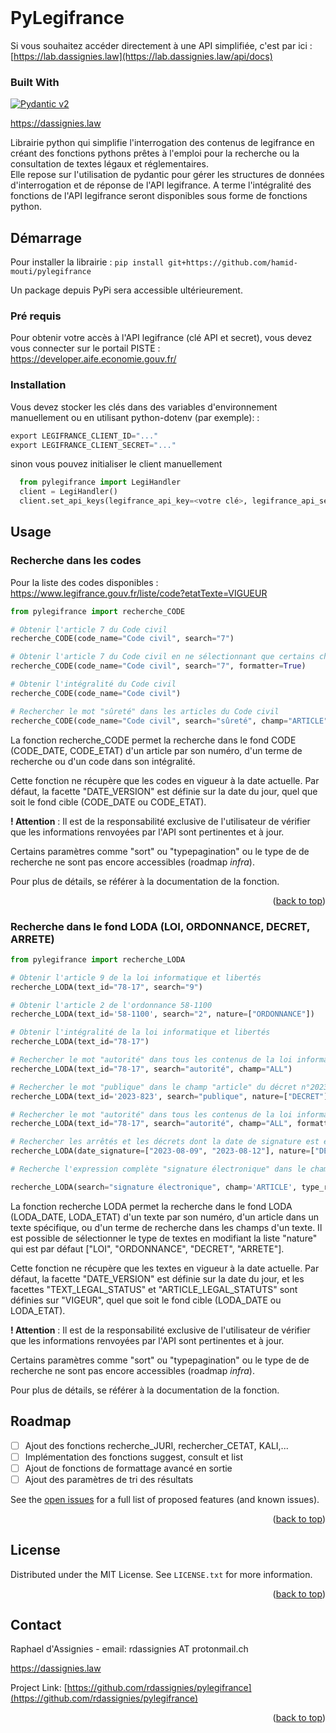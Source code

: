 <!-- PROJECT SHIELDS -->
<!--
*** I'm using markdown "reference style" links for readability.
*** Reference links are enclosed in brackets [ ] instead of parentheses ( ).
*** See the bottom of this document for the declaration of the reference variables
*** for contributors-url, forks-url, etc. This is an optional, concise syntax you may use.
*** https://www.markdownguide.org/basic-syntax/#reference-style-links

[![Contributors][contributors-shield]][contributors-url]
[![Forks][forks-shield]][forks-url]
[![Stargazers][stars-shield]][stars-url]
[![Issues][issues-shield]][issues-url]
[![MIT License][license-shield]][license-url]
[![LinkedIn][linkedin-shield]][linkedin-url]
-->

<br />
  <!--<div align="center">
 <a href="https://github.com/hamid-mouti/pylegifrance">
    <img src="images/logo.png" alt="Logo" width="80" height="80">
  </a> -->

<!-- <h3 align="center">pylegifrance</h3>

  <p align="center">
    project_description
    <br />
    <a href="https://github.com/hamid-mouti/pylegifrance/docs"><strong>Documentation  »</strong></a>
    <br />
    <br />
    <a href="https://github.com/hamid-mouti/pylegifrance">View Demo</a>
    ·
    <a href="https://github.com/hamid-mouti/pylegifrance/issues">Report Bug</a>
    ·
    <a href="https://github.com/hamid-mouti/pylegifrance/issues">Request Feature</a>
  </p>
</div> -->
<!-- TABLE OF CONTENTS 

<details>
  <summary>Table of Contents</summary>
  <ol>
    <li>
      <a href="#about-the-project">About The Project</a>
      <ul>
        <li><a href="#built-with">Built With</a></li>
      </ul>
    </li>
    <li>
      <a href="#getting-started">Getting Started</a>
      <ul>
        <li><a href="#prerequisites">Prerequisites</a></li>
        <li><a href="#installation">Installation</a></li>
      </ul>
    </li>
    <li><a href="#usage">Usage</a></li>
    <li><a href="#roadmap">Roadmap</a></li>
    <li><a href="#contributing">Contributing</a></li>
    <li><a href="#license">License</a></li>
    <li><a href="#contact">Contact</a></li>
    <li><a href="#acknowledgments">Acknowledgments</a></li>
  </ol>
</details>

-->

<!-- ABOUT THE PROJECT -->
# PyLegifrance

Si vous souhaitez accéder directement à une API simplifiée, c'est par ici : [https://lab.dassignies.law](https://lab.dassignies.law/api/docs) 

### Built With

[![Pydantic v2](https://img.shields.io/endpoint?url=https://raw.githubusercontent.com/pydantic/pydantic/main/docs/badge/v2.json)](https://pydantic.dev)

https://dassignies.law

Librairie python qui simplifie l'interrogation des contenus de legifrance en créant des fonctions pythons prêtes à l'emploi pour la recherche ou la consultation de textes légaux et réglementaires.  
Elle repose sur l'utilisation de pydantic pour gérer les structures de données d'interrogation et de réponse de l'API legifrance. A terme l'intégralité des fonctions de l'API legifrance seront disponibles sous forme de fonctions python. 


<!-- GETTING STARTED -->

## Démarrage

Pour installer la librairie : `pip install git+https://github.com/hamid-mouti/pylegifrance `

Un package depuis PyPi sera accessible ultérieurement. 

### Pré requis

Pour obtenir votre accès à l'API legifrance (clé API et secret), vous devez vous connecter sur le portail PISTE : https://developer.aife.economie.gouv.fr/ 

### Installation

Vous devez stocker les clés dans des variables d'environnement manuellement ou en utilisant python-dotenv (par exemple): 
: 
  ```py
  export LEGIFRANCE_CLIENT_ID="..."
  export LEGIFRANCE_CLIENT_SECRET="..."
  ```
sinon vous pouvez initialiser le client manuellement
```py
  from pylegifrance import LegiHandler
  client = LegiHandler()
  client.set_api_keys(legifrance_api_key=<votre clé>, legifrance_api_secret=<votre secret>)
```


<!-- USAGE EXAMPLES -->
## Usage

### Recherche dans les codes
Pour la liste des codes disponibles : https://www.legifrance.gouv.fr/liste/code?etatTexte=VIGUEUR

```py
from pylegifrance import recherche_CODE

# Obtenir l'article 7 du Code civil
recherche_CODE(code_name="Code civil", search="7")

# Obtenir l'article 7 du Code civil en ne sélectionnant que certains champs spécifiques
recherche_CODE(code_name="Code civil", search="7", formatter=True)

# Obtenir l'intégralité du Code civil
recherche_CODE(code_name="Code civil")

# Rechercher le mot "sûreté" dans les articles du Code civil
recherche_CODE(code_name="Code civil", search="sûreté", champ="ARTICLE")

```
La fonction recherche_CODE permet la recherche dans le fond CODE (CODE_DATE, CODE_ETAT) d'un article par son numéro, d'un terme de recherche ou d'un code dans son intégralité.

Cette fonction ne récupère que les codes en vigueur à la date actuelle. 
Par défaut, la facette "DATE_VERSION" est définie sur la date du jour, quel que soit le fond cible (CODE_DATE ou CODE_ETAT).

**! Attention** : Il est de la responsabilité exclusive de l'utilisateur de vérifier que les informations renvoyées par l'API sont pertinentes et à jour.

Certains paramètres comme "sort" ou "typepagination" ou le type de de recherche ne sont pas encore accessibles (roadmap *infra*).

Pour plus de détails, se référer à la documentation de la fonction. 


<p align="right">(<a href="#readme-top">back to top</a>)</p>

### Recherche dans le fond LODA (LOI, ORDONNANCE, DECRET, ARRETE)
```py
from pylegifrance import recherche_LODA

# Obtenir l'article 9 de la loi informatique et libertés
recherche_LODA(text_id="78-17", search="9")

# Obtenir l'article 2 de l'ordonnance 58-1100 
recherche_LODA(text_id='58-1100', search="2", nature=["ORDONNANCE"])

# Obtenir l'intégralité de la loi informatique et libertés
recherche_LODA(text_id="78-17")

# Rechercher le mot "autorité" dans tous les contenus de la loi informatique et libertés
recherche_LODA(text_id="78-17", search="autorité", champ="ALL")

# Rechercher le mot "publique" dans le champ "article" du décret n°2023-823
recherche_LODA(text_id='2023-823', search="publique", nature=["DECRET"], champ="ARTICLE")

# Rechercher le mot "autorité" dans tous les contenus de la loi informatique et libertés en ne sélectionnant que certains champs spécifiques (formatter=True)
recherche_LODA(text_id="78-17", search="autorité", champ="ALL", formatter=True)

# Rechercher les arrêtés et les décrets dont la date de signature est entre le 09 août et le 12 août 2023 (format YYYY-MM-DD)
recherche_LODA(date_signature=["2023-08-09", "2023-08-12"], nature=["DECRET", "ARRETE"])

# Recherche l'expression complète "signature électronique" dans le champ ARTICLE des décrets signés entre le 09 août 2017 et le 12 août 2018 

recherche_LODA(search="signature électronique", champ='ARTICLE', type_recherche="TOUS_LES_MOTS_DANS_UN_CHAMP", nature=['DECRET'], date_signature=["2017-08-09", "2018-08-12"])

```
La fonction recherche LODA permet la recherche dans le fond LODA (LODA_DATE, LODA_ETAT) d'un texte par son numéro, d'un article dans un texte spécifique, ou d'un terme de recherche dans les champs d'un texte.
Il est possible de sélectionner le type de textes en modifiant la liste "nature" qui est par défaut ["LOI", "ORDONNANCE", "DECRET", "ARRETE"]. 

Cette fonction ne récupère que les textes en vigueur à la date actuelle. Par défaut, la facette "DATE_VERSION" est définie sur la date du jour, et les facettes "TEXT_LEGAL_STATUS" et "ARTICLE_LEGAL_STATUTS" sont définies sur "VIGEUR", quel que soit le fond cible (LODA_DATE ou LODA_ETAT).

**! Attention** : Il est de la responsabilité exclusive de l'utilisateur de vérifier que les informations renvoyées par l'API sont pertinentes et à jour.

Certains paramètres comme "sort" ou "typepagination" ou le type de de recherche ne sont pas encore accessibles (roadmap *infra*).

Pour plus de détails, se référer à la documentation de la fonction. 
<!-- ROADMAP -->
## Roadmap

- [ ] Ajout des fonctions recherche_JURI, rechercher_CETAT, KALI,...
- [ ] Implémentation des fonctions suggest, consult et list
- [ ] Ajout de fonctions de formattage avancé en sortie
- [ ] Ajout des paramètres de tri des résultats 

See the [open issues](https://github.com/rdassignies/pylegifrance/issues) for a full list of proposed features (and known issues).

<p align="right">(<a href="#readme-top">back to top</a>)</p>


<!-- LICENSE -->
## License

Distributed under the MIT License. See `LICENSE.txt` for more information.

<p align="right">(<a href="#readme-top">back to top</a>)</p>



<!-- CONTACT -->
## Contact

Raphael d'Assignies - email: rdassignies AT protonmail.ch

https://dassignies.law

Project Link: [https://github.com/rdassignies/pylegifrance](https://github.com/rdassignies/pylegifrance)

<p align="right">(<a href="#readme-top">back to top</a>)</p>

<!-- MARKDOWN LINKS & IMAGES -->
<!-- https://www.markdownguide.org/basic-syntax/#reference-style-links -->
[contributors-shield]: https://img.shields.io/github/contributors/rdassignies/pylegifrance.svg?style=for-the-badge
[contributors-url]: github.com/rdassignies/pylegifrance/graphs/contributors
[forks-shield]: https://img.shields.io/github/forks/rdassignies/pylegifrance.svg?style=for-the-badge
[forks-url]: https://github.com/rdassignies/pylegifrance/network/members
[stars-shield]: https://img.shields.io/github/stars/rdassignies/pylegifrance.svg?style=for-the-badge
[stars-url]: https://github.com/rdassignies/pylegifrance/stargazers
[issues-shield]: https://img.shields.io/github/issues/rdassignies/pylegifrance.svg?style=for-the-badge
[issues-url]: https://github.com/rdassignies/pylegifrance/issues
[license-shield]: https://img.shields.io/github/license/rdassignies/pylegifrance.svg?style=for-the-badge
[license-url]: https://github.com/rdassignies/pylegifrance/blob/master/LICENSE.txt
[linkedin-shield]: https://img.shields.io/badge/-LinkedIn-black.svg?style=for-the-badge&logo=linkedin&colorB=555
[linkedin-url]: https://fr.linkedin.com/in/dassignies

